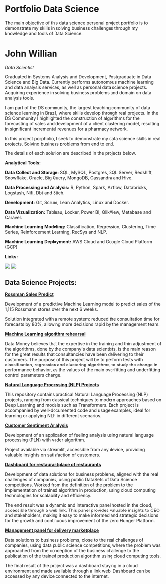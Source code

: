 # Portfolio Data Science
The main objective of this data science personal project portfolio is to demonstrate my skills in solving business challenges through my knowledge and tools of Data Science.

# John Willian
<em>Data Scientist</em>

<p>Graduated in Systems Analysis and Development, Postgraduate in Data Science and Big Data.
Currently performs autonomous machine learning and data analysis services, as well as personal data science projects. Acquiring experience in solving business problems and domain on data analysis tools.</p>

<p> I am part of the DS community, the largest teaching community of data science learning in Brazil, where skills develop through real projects. In the DS Community I highlighted the construction of algorithms for the forecasting of sales and development of a client clustering model, resulting in significant incremental revenues for a pharmacy network. </p>

<p> In this project porpholio, I seek to demonstrate my data science skills in real projects. Solving business problems from end to end. </p>

<p> The details of each solution are described in the projects below. </p>

**Analytical Tools:**

**Data Collect and Storage:** SQL, MySQL, Postgres, SQL Server, Redshift, Snowflake, Oracle, Big Query, MongoDB, Cassandra and Hive.

**Data Processing and Analysis:** R, Python, Spark, Airflow, Databricks, Logstash, Nifi, Dbt and Stich.

**Development:** Git, Scrum, Lean Analytics, Linux and Docker.

**Data Vizualization:** Tableau, Locker, Power BI, QlikView, Metabase and Caravel.

**Machine Learning Modeling:** Classification, Regression, Clustering, Time Series, Reinforcement Learning, RecSys and NLP.

**Machine Learning Deployment:** AWS Cloud and Google Cloud Platform (GCP)

**Links:**

<a href="https://www.linkedin.com/in/jz1nnwln/" target="_blank"><img src="https://img.shields.io/badge/-LinkedIn-%230077B5?style=for-the-badge&logo=linkedin&logoColor=white" target="_blank"></a> 
  <a href = "mailto:jz1nnwln@gmail.com"><img src="https://img.shields.io/badge/-Gmail-%23333?style=for-the-badge&logo=gmail&logoColor=white" target="_blank"></a>

## Data Science Projects:

[**Rossman Sales Predict**](https://github.com/Jz1nn/rossmann-store-sales)
<p> Development of a predictive Machine Learning model to predict sales of the 1,115 Rossmann stores over the next 6 weeks. </p>
<p>Solution integrated with a remote system: reduced the consultation time for forecasts by 80%, allowing more decisions
rapid by the management team.</p>

[**Machine Learning algorithm rehearsal**](https://github.com/Jz1nn/ensaio-machine-learning)
<p> Data Money believes that the expertise in the training and thin adjustment of the algorithms, done by the company's data scientists, is the main reason for the great results that consultancies have been delivering to their customers.
The purpose of this project will be to perform tests with classification, regression and clustering algorithms, to study the change in performance behavior, as the values ​​of the main overfitting and underfitting control parameters change.
</p>

[**Natural Language Processing (NLP) Projects**](https://github.com/Jz1nn/Natural-language-processing-NLP)
<p> This repository contains practical Natural Language Processing (NLP) projects, ranging from classical techniques to modern approaches based on Deep Learning and models such as Transformers. Each project is accompanied by well-documented code and usage examples, ideal for learning or applying NLP in different scenarios.</p>

[**Customer Sentiment Analysis**](https://github.com/Jz1nn/sentiment_analyser)
<p> Development of an application of feeling analysis using natural language processing (PLN) with vader algorithm.</p>
<p>Project available via streamlit, accessible from any device, providing valuable insights on satisfaction of customers.</p>

[**Dashboard for restaurantplace of restaurants**](https://github.com/Jz1nn/data_analysis_curry_company)
<p> Development of data solutions for business problems, aligned with the real challenges of companies, using public DataSets of Data Science competitions. Worked from the definition of the problem to the implementation of trained algorithm in production, using cloud computing technologies for scalability and efficiency.</p>
<p>The end result was a dynamic and interactive panel hosted in the cloud, accessible through a web link. This panel provides valuable insights to CEO and stakeholders, making it easy to make informed and strategic decisions for the growth and continuous improvement of the Zero Hunger Platform.</p>

[**Management panel for delivery marketplace**](https://github.com/Jz1nn/data_analysis_fome_zero)
<p> Data solutions to business problems, close to the real challenges of companies, using data public science competitions, where the problem was approached from the conception of the business challenge to the publication of the trained production algorithm using cloud computing tools. </p>
<p> The final result of the project was a dashboard staying in a cloud environment and made available through a link web. Dashboard can be accessed by any device connected to the internet.</p>

<!-- [**Insiders Clustering**](https://github.com/Thalesh7991/Insiders-Customers.git) (**Em Desenvolvimento**)
<p> A empresa All in One Place é uma empresa outlet multimarcas que vende produtos de segunda linha de diversas marcas a preços mais baixos por meio do e-commerce. Em apenas um ano de operação, a equipe de marketing percebeu que alguns clientes compram produtos mais caros e com alta frequência e contribuem com uma parcela significativa do faturamento da empresa. Este projeto tem como objetivo determinar quem são os clientes elegíveis para participar do programa Insiders. Assim que essa lista estiver pronta, a equipe de Marketing realizará uma sequência de ações personalizadas e exclusivas a esse grupo de pessoas para aumentar sua frequência de vendas e compras. A solução final responde questões de negócios, valida hipóteses de negócios, cria um painel de relatórios e implementa uma arquitetura de solução na nuvem AWS. </p>

[**Health Insurance Cross-Sell**](https://github.com/Thalesh7991/health-insurance-cross-sell)
<p>A Insurance All é uma empresa que fornece seguro de saúde para seus clientes e o time de produtos está analisando a possibilidade de oferecer aos assegurados, um novo produto: Um seguro de automóveis.
Nesse contexto, a Insurance All solicita a construção de um modelo que prediz se o cliente estaria ou não interessado no seguro de automóvel.
Com essa solução, o time de vendas espera conseguir priorizar as pessoas com maior interesse no novo produto e assim, otimizar a campanha realizando apenas contatos aos clientes mais propensos a realizar a compra.
</p>

[**Elasticidade de Preço**](https://github.com/Thalesh7991/elasticidade_preco/tree/master)
<p>Este projeto é uma aplicação de Previsão de Elasticidade de Preço para e-commerce. Utilizando técnicas de Inteligência Artificial, a solução permite simular cenários de aumento de preço e descontos, fornecendo insights sobre os impactos financeiros no faturamento do negócio.</p>
/> -->

<!-- [**Teste A/B para E-commerce**](https://github.com/Thalesh7991/ab_test_eletronic_house/)
<p>
A Electronic House é um comercio online ( e-commerce ) de produtos de informática para casas e escritórios. Os clientes podem comprar mouses, monitores, teclados, computadores, laptops, cabos HDMI, fones de ouvido, cameras webcam, entre outros, através de um site online e recebem os produtos no conforto de suas casas.
O Diretor de Produtos Global pediu ao Head de Design que desenvolvesse uma nova forma de finalizar a compra com cartão de crédito, sem a necessidade do cliente preencher manualmente todas as informações do cartão e que funcionasse em todos os países.
O Head de Designer gostaria de medir a efetividade do novo dispositivo de preenchimento automático dos dados do cartão de crédito na página de vendas e reportar os resultados ao Diretor de Produtos Global, para concluir se a nova forma de pagamento é realmente melhor do que a antiga.
  
</p>

[**Monitoramento Performance Legislativa**](https://github.com/Thalesh7991/scraping_prefeitura) (**Em Desenvolvimento**)
<p>Projeto que visa a coleta dos dados do site da prefeitura de Botucatu-SP a fim de avaliar a performance dos vereadores do município (Quantidade de projetos aprovados, faltas e etc...)<p>
  
[**Predição Lead Time Delivery**](https://github.com/Thalesh7991/delivery_fast) (**Em Desenvolvimento**)
<p>A Delivery Fast é uma empresa que tem como foco levar o alimento do restaurante para a casa do clinete no menor tempo possível. Portanto, o objetivo desse projeto é a construção de um modelo capaz de prever o tempo de entrega que é mostrada ao cliente
É de suma importância que essa predição seja a mais precisa possível para que a experiência do clinete seja agradável e conseuqentemente aumentar o nível de satisfação do mesmo.</p> /> -->
